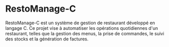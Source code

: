 # RestoManage-C
RestoManage-C est un système de gestion de restaurant développé en langage C. Ce projet vise à automatiser les opérations quotidiennes d'un restaurant, telles que la gestion des menus, la prise de commandes, le suivi des stocks et la génération de factures.
